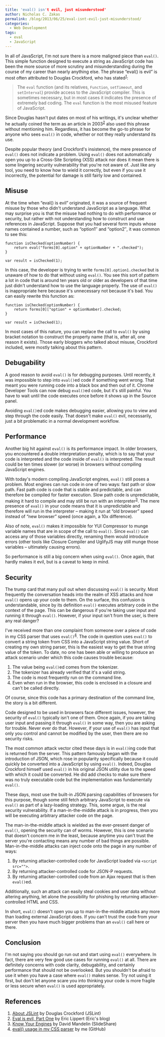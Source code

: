 ```yaml
---
title: 'eval() isn't evil, just misunderstood'
author: Nicholas C. Zakas
permalink: /blog/2013/06/25/eval-isnt-evil-just-misunderstood/
categories:
  - Web Development
tags:
  - eval
  - JavaScript
---
```

In all of JavaScript, I'm not sure there is a more maligned piece than `eval()`. This simple function designed to execute a string as JavaScript code has been the more source of more scrutiny and misunderstanding during the course of my career than nearly anything else. The phrase &#8220;eval() is evil&#8221; is most often attributed to Douglas Crockford, who has stated<sup>[1]</sup>:

> The `eval` function (and its relatives, `Function`, `setTimeout`, and `setInterval`) provide access to the JavaScript compiler. This is sometimes necessary, but in most cases it indicates the presence of extremely bad coding. The `eval` function is the most misused feature of JavaScript.

Since Douglas hasn't put dates on most of his writings, it's unclear whether he actually coined the term as an article in 2003<sup>[2]</sup> also used this phrase without mentioning him. Regardless, it has become the go-to phrase for anyone who sees `eval()` in code, whether or not they really understand its use.

Despite popular theory (and Crockford's insistence), the mere presence of `eval()` does not indicate a problem. Using `eval()` does not automatically open you up to a Cross-Site Scripting (XSS) attack nor does it mean there is some lingering security vulnerability that you're not aware of. Just like any tool, you need to know how to wield it correctly, but even if you use it incorrectly, the potential for damage is still fairly low and contained.

## Misuse

At the time when &#8220;eval() is evil&#8221; originated, it was a source of frequent misuse by those who didn't understand JavaScript as a language. What may surprise you is that the misuse had nothing to do with performance or security, but rather with not understanding how to construct and use references in JavaScript. Suppose that you had several form inputs whose names contained a number, such as &#8220;option1&#8243; and &#8220;option2&#8243;, it was common to see this:

    function isChecked(optionNumber) {
        return eval("forms[0].option" + optionNumber + ".checked");
    }
    
    var result = isChecked(1);

In this case, the developer is trying to write `forms[0].option1.checked` but is unaware of how to do that without using `eval()`. You see this sort of pattern a lot in code that is around ten years old or older as developers of that time just didn't understand how to use the language properly. The use of `eval()` is inappropriate here because it's unnecessary not because it's bad. You can easily rewrite this function as:

    function isChecked(optionNumber) {
        return forms[0]["option" + optionNumber].checked;
    }
    
    var result = isChecked(1);

In most cases of this nature, you can replace the call to `eval()` by using bracket notation to construct the property name (that is, after all, one reason it exists). Those early bloggers who talked about misuse, Crockford included, were mostly talking about this pattern.

## Debugability

A good reason to avoid `eval()` is for debugging purposes. Until recently, it was impossible to step into `eval()`ed code if something went wrong. That meant you were running code into a black box and then out of it. Chrome Developer Tools can now debug `eval()`ed code, but it's still painful. You have to wait until the code executes once before it shows up in the Source panel.

Avoiding `eval()`ed code makes debugging easier, allowing you to view and step through the code easily. That doesn't make `eval()` evil, necessarily, just a bit problematic in a normal development workflow.

## Performance

Another big hit against `eval()` is its performance impact. In older browsers, you encountered a double interpretation penalty, which is to say that your code is interpreted and the code inside of `eval()` is interpreted. The result could be ten times slower (or worse) in browsers without compiling JavaScript engines.

With today's modern compiling JavaScript engines, `eval()` still poses a problem. Most engines can run code in one of two ways: fast path or slow path. Fast path code is code that is stable and predictable, and can therefore be compiled for faster execution. Slow path code is unpredictable, making it hard to compile and may still be run with an interpreter<sup>[3]</sup>. The mere presence of `eval()` in your code means that it is unpredictable and therefore will run in the interpreter &#8211; making it run at &#8220;old browser&#8221; speed instead of &#8220;new browser&#8221; speed (once again, a 10x difference).

Also of note, `eval()` makes it impossible for YUI Compressor to munge variable names that are in scope of the call to `eval()`. Since `eval()` can access any of those variables directly, renaming them would introduce errors (other tools like Closure Compiler and UglifyJS may still munge those variables &#8211; ultimately causing errors).

So performance is still a big concern when using `eval()`. Once again, that hardly makes it evil, but is a caveat to keep in mind.

## Security

The trump card that many pull out when discussing `eval()` is security. Most frequently the conversation heads into the realm of XSS attacks and how `eval()` opens up your code to them. On the surface, this confusion is understandable, since by its definition `eval()` executes arbitrary code in the context of the page. This can be dangerous if you're taking user input and running it through `eval()`. However, if your input isn't from the user, is there any real danger?

I've received more than one complaint from someone over a piece of code in my CSS parser that uses `eval()`<sup>[4]</sup>. The code in question uses `eval()` to convert a string token from CSS into a JavaScript string value. Short of creating my own string parser, this is the easiest way to get the true string value of the token. To date, no one has been able or willing to produce an attack scenario under which this code causes trouble because:

  1. The value being `eval()`ed comes from the tokenizer.
  2. The tokenizer has already verified that it's a valid string.
  3. The code is most frequently run on the command line.
  4. Even when run in the browser, this code is enclosed in a closure and can't be called directly.

Of course, since this code has a primary destination of the command line, the story is a bit different.

Code designed to be used in browsers face different issues, however, the security of `eval()` typically isn't one of them. Once again, if you are taking user input and passing it through `eval()` in some way, then you are asking for trouble. Never ever do that. However, if your use of `eval()` has input that only you control and cannot be modified by the user, then there are no security risks.

The most common attack vector cited these days is in `eval()`ing code that is returned from the server. This pattern famously began with the introduction of JSON, which rose in popularity specifically because it could quickly be converted into a JavaScript by using `eval()`. Indeed, Douglas Crockford himself used `eval()` in his original JSON utility due to the speed with which it could be converted. He did add checks to make sure there was no truly executable code but the implementation was fundamentally `eval()`.

These days, most use the built-in JSON parsing capabilities of browsers for this purpose, though some still fetch arbitrary JavaScript to execute via `eval()` as part of a lazy-loading strategy. This, some argue, is the real security vulnerability. If a man-in-the-middle attack is in progress, then you will be executing arbitrary attacker code on the page.

The man-in-the-middle attack is wielded as the ever-present danger of `eval()`, opening the security can of worms. However, this is one scenario that doesn't concern me in the least, because anytime you can't trust the server you're contacting means any number of bad things are possible. Man-in-the-middle attacks can inject code onto the page in any number of ways:

  1. By returning attacker-controlled code for JavaScript loaded via `<script src="">`.
  2. By returning attacker-controlled code for JSON-P requests.
  3. By returning attacker-controlled code from an Ajax request that is then `eval()`ed.

Additionally, such an attack can easily steal cookies and user data without altering anything, let alone the possibility for phishing by returning attacker-controlled HTML and CSS.

In short, `eval()` doesn't open you up to man-in-the-middle attacks any more than loading external JavaScript does. If you can't trust the code from your server then you have much bigger problems than an `eval()` call here or there.

## Conclusion

I'm not saying you should go run out and start using `eval()` everywhere. In fact, there are very few good use cases for running `eval()` at all. There are definitely concerns with code clarity, debugability, and certainly performance that should not be overlooked. But you shouldn't be afraid to use it when you have a case where `eval()` makes sense. Try not using it first, but don't let anyone scare you into thinking your code is more fragile or less secure when `eval()` is used appropriately.

## References

  1. [About JSLint][1] by Douglas Crockford (JSLint)
  2. [Eval is evil, Part One][2] by Eric Lippert (Eric's blog)
  3. [Know Your Engines][3] by David Mandelin (SlideShare)
  4. [eval() usage in my CSS parser][4] by me (GitHub)

 [1]: http://www.jslint.com/lint.html
 [2]: http://blogs.msdn.com/b/ericlippert/archive/2003/11/01/53329.aspx
 [3]: http://www.slideshare.net/newmovie/know-yourengines-velocity2011
 [4]: https://github.com/nzakas/parser-lib/blob/master/src/css/PropertyValuePart.js#L145
